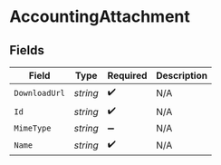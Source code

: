 # AccountingAttachment


## Fields

| Field              | Type               | Required           | Description        |
| ------------------ | ------------------ | ------------------ | ------------------ |
| `DownloadUrl`      | *string*           | :heavy_check_mark: | N/A                |
| `Id`               | *string*           | :heavy_check_mark: | N/A                |
| `MimeType`         | *string*           | :heavy_minus_sign: | N/A                |
| `Name`             | *string*           | :heavy_check_mark: | N/A                |